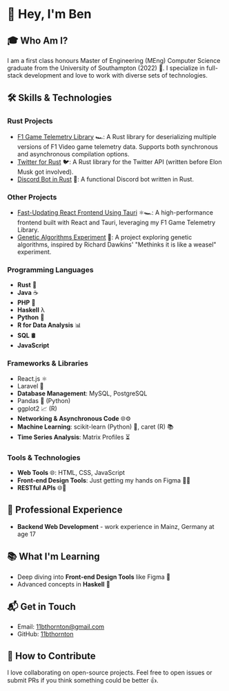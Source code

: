 # 👋 Hey, I'm Ben

## 🎓 Who Am I?

I am a first class honours Master of Engineering (MEng) Computer Science graduate from the University of Southampton (2022) 🎉. I specialize in full-stack development and love to work with diverse sets of technologies.

## 🛠️ Skills & Technologies

### Rust Projects
- [F1 Game Telemetry Library](https://github.com/11bthornton/f1-game-library) 🏎️: A Rust library for deserializing multiple versions of F1 Video game telemetry data. Supports both synchronous and asynchronous compilation options.
- [Twitter for Rust](https://github.com/11bthornton/twitter-for-rust) 🐦: A Rust library for the Twitter API (written before Elon Musk got involved).
- [Discord Bot in Rust](https://github.com/11bthornton/discord_bot_rust) 🤖: A functional Discord bot written in Rust.

### Other Projects
- [Fast-Updating React Frontend Using Tauri](https://github.com/11bthornton/f1-telemetry-react) ⚛️🏎️: A high-performance frontend built with React and Tauri, leveraging my F1 Game Telemetry Library.
- [Genetic Algorithms Experiment](https://github.com/11bthornton/methinks-it-is-a-weasel) 🧬: A project exploring genetic algorithms, inspired by Richard Dawkins' "Methinks it is like a weasel" experiment.


### Programming Languages
- **Rust** 🦀
- **Java** ☕
- **PHP** 🐘
- **Haskell** λ
- **Python** 🐍
- **R for Data Analysis** 📊
- **SQL** 🛢️
- **JavaScript**

### Frameworks & Libraries
- React.js ⚛️
- Laravel 🌟
- **Database Management**: MySQL, PostgreSQL
- Pandas 🐼 (Python)
- ggplot2 📈 (R)
- **Networking & Asynchronous Code** 🌐⚙️
- **Machine Learning**: scikit-learn (Python) 🤖, caret (R) 📚
- **Time Series Analysis**: Matrix Profiles ⏳

### Tools & Technologies
- **Web Tools** 🌐: HTML, CSS, JavaScript
- **Front-end Design Tools**: Just getting my hands on Figma 👨‍🎨
- **RESTful APIs** 🌐🔗
  
## 💼 Professional Experience

- **Backend Web Development** - work experience in Mainz, Germany at age 17

## 📚 What I'm Learning

- Deep diving into **Front-end Design Tools** like Figma 🎨
- Advanced concepts in **Haskell** 📖

## 📬 Get in Touch

- Email: [11bthornton@gmail.com](mailto:11bthornton@gmail.com)
- GitHub: [11bthornton](https://github.com/11bthornton)

## 🤝 How to Contribute

I love collaborating on open-source projects. Feel free to open issues or submit PRs if you think something could be better 👍.

